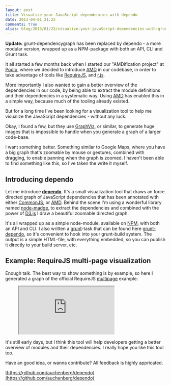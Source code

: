 ```yaml
---
layout: post
title: Visualize your JavaScript dependencies with dependo
date: 2013-04-01 21:23
comments: true
alias: blog/2013/01/23/visualize-your-javaScript-dependencies-with-grunt-dependencygraph
---
```


<div class="update-box">
  <p><strong>Update:</strong> grunt-dependencygraph has been replaced by dependo - a more modular version, wrapped up as a NPM-package with both an API, CLI and Grunt task.</p>
</div>

It all started a few months back when I started our "AMDification project" at [Podio](https://podio.com), where we decided to introduce [AMD](https://github.com/amdjs/amdjs-api/wiki/AMD) in our codebase, in order to take advantage of tools like [RequireJS](http://requirejs.org/), and [r.js](https://github.com/jrburke/r.js/).

More importantly I also wanted to gain a better overview of the dependencies in our code, by being able to extract the module definitions and their dependencies in a systematic way. Using [AMD](https://github.com/amdjs/amdjs-api/wiki/AMD) has enabled this in a simple way, because much of the tooling already existed.

But for a long time I've been looking for a visualization tool to help me visualize the JavaScript dependencies - without any luck.

<!--more-->

Okay, I found a few, but they use [GraphViz](http://www.graphviz.org/), or similar, to  generate huge images that is impossible to handle when you generate a graph of a larger code-base.

I want something better. Something similar to Google Maps, where you have a big graph that's zoomable by mouse or gestures, combined with dragging, to enable panning when the graph is zoomed. I haven't been able to find something like this, so I've  taken the write it myself.

## Introducing dependo
Let me introduce [**dependo**](https://github.com/auchenberg/dependo). It's a small visualization tool that draws an force directed graph of JavaScript dependencies that has been annotated with either [CommonJS](http://www.commonjs.org/), or [AMD](https://github.com/amdjs/amdjs-api/wiki/AMD). Behind the scene I'm using a wonderful library named [node-madge](https://github.com/pahen/node-madge/), to extract the dependencies and combined with the power of [D3.js](http://d3js.org/) I  draw a beautiful zoomable directed graph.

It's all wrapped up as a simple node-module, available on [NPM](https://npmjs.org/package/dependo), with both an API and CLI. I also written a [grunt](http://gruntjs.com/)-task that can be found here [grunt-dependo](https://github.com/auchenberg/grunt-dependo), so it's convenient to hook into your grunt-build system. The output is a simple HTML-file, with everything embedded, so you can publish it directly to your build server, etc.

## Example: RequireJS multi-page visualization
Enough talk. The best way to show something is by example, so here I generated a graph of the official RequireJS [multipage](https://github.com/requirejs/example-multipage) example:

<figure>
  <iframe src="http://auchenberg.github.com/dependo/example/"></iframe>
</figure>

It's still early days, but I think this tool will help developers getting a better overview of modules and their dependencies. I really hope you like this tool too.

Have an good idea, or wanna contribute? All feedback is highly appricated.

[https://github.com/auchenberg/dependo](https://github.com/auchenberg/dependo)
